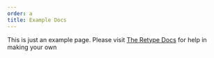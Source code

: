 ```yaml
---
order: a
title: Example Docs
---
```


This is just an example page. Please visit [The Retype Docs](https://retype.com/) for help in making your own
